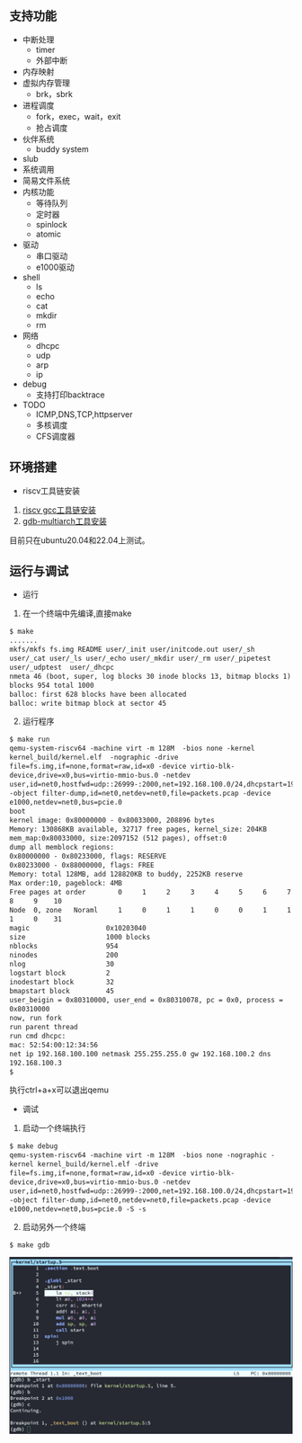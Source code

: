 ## 支持功能
* 中断处理
    * timer
    * 外部中断
* 内存映射
* 虚拟内存管理 
    * brk，sbrk
* 进程调度
    * fork，exec，wait，exit
    * 抢占调度
* 伙伴系统
    * buddy system
* slub
* 系统调用
* 简易文件系统
* 内核功能
    * 等待队列
    * 定时器
    * spinlock
    * atomic
* 驱动
    * 串口驱动
    * e1000驱动
* shell
    * ls
    * echo
    * cat
    * mkdir
    * rm
* 网络
    * dhcpc
    * udp
    * arp
    * ip
* debug
    * 支持打印backtrace
* TODO
    * ICMP,DNS,TCP,httpserver
    * 多核调度
    * CFS调度器
## 环境搭建
* riscv工具链安装
1. [riscv gcc工具链安装](https://blog.csdn.net/dai_xiangjun/article/details/123040325)
2. [gdb-multiarch工具安装](https://blog.csdn.net/dai_xiangjun/article/details/123073604)

目前只在ubuntu20.04和22.04上测试。
 
## 运行与调试
* 运行
1. 在一个终端中先编译,直接make
```
$ make
.......
mkfs/mkfs fs.img README user/_init user/initcode.out user/_sh user/_cat user/_ls user/_echo user/_mkdir user/_rm user/_pipetest user/_udptest  user/_dhcpc
nmeta 46 (boot, super, log blocks 30 inode blocks 13, bitmap blocks 1) blocks 954 total 1000
balloc: first 628 blocks have been allocated
balloc: write bitmap block at sector 45
```

2. 运行程序
```
$ make run
qemu-system-riscv64 -machine virt -m 128M  -bios none -kernel kernel_build/kernel.elf  -nographic -drive file=fs.img,if=none,format=raw,id=x0 -device virtio-blk-device,drive=x0,bus=virtio-mmio-bus.0 -netdev user,id=net0,hostfwd=udp::26999-:2000,net=192.168.100.0/24,dhcpstart=192.168.100.100 -object filter-dump,id=net0,netdev=net0,file=packets.pcap -device e1000,netdev=net0,bus=pcie.0
boot
kernel image: 0x80000000 - 0x80033000, 208896 bytes
Memory: 130868KB available, 32717 free pages, kernel_size: 204KB
mem_map:0x80033000, size:2097152 (512 pages), offset:0
dump all memblock regions:
0x80000000 - 0x80233000, flags: RESERVE
0x80233000 - 0x88000000, flags: FREE
Memory: total 128MB, add 128820KB to buddy, 2252KB reserve
Max order:10, pageblock: 4MB
Free pages at order        0     1     2     3     4     5     6     7     8     9    10
Node  0, zone   Noraml     1     0     1     1     0     0     1     1     1     0    31
magic                   0x10203040
size                    1000 blocks
nblocks                 954
ninodes                 200
nlog                    30
logstart block          2
inodestart block        32
bmapstart block         45
user_beigin = 0x80310000, user_end = 0x80310078, pc = 0x0, process = 0x80310000
now, run fork
run parent thread
run cmd dhcpc:
mac: 52:54:00:12:34:56
net ip 192.168.100.100 netmask 255.255.255.0 gw 192.168.100.2 dns 192.168.100.3
$ 
```
执行ctrl+a+x可以退出qemu

* 调试
1. 启动一个终端执行
```
$ make debug
qemu-system-riscv64 -machine virt -m 128M  -bios none -nographic -kernel kernel_build/kernel.elf -drive file=fs.img,if=none,format=raw,id=x0 -device virtio-blk-device,drive=x0,bus=virtio-mmio-bus.0 -netdev user,id=net0,hostfwd=udp::26999-:2000,net=192.168.100.0/24,dhcpstart=192.168.100.100 -object filter-dump,id=net0,netdev=net0,file=packets.pcap -device e1000,netdev=net0,bus=pcie.0 -S -s
```

2. 启动另外一个终端
```
$ make gdb
```
![](https://github.com/adaptrum-richard/risc-v-bm/raw/dev/pic/gdb.jpg) 
